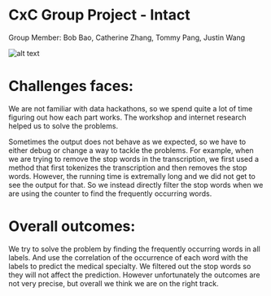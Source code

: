 # CxC Group Project - Intact
Group Member: Bob Bao, Catherine Zhang, Tommy Pang, Justin Wang

![alt text](https://github.com/DroitInjuste/Intact.CxC.Group.Project/blob/main/UWDSC.png "UW DSC")


# Challenges faces: 
We are not familiar with data hackathons, so we spend quite a lot of time figuring out how each part works. The workshop and internet research helped us to solve the problems.

Sometimes the output does not behave as we expected, so we have to either debug or change a way to tackle the problems. For example, when we are trying to remove the stop words in the transcription, we first used a method that first tokenizes the transcription and then removes the stop words. However, the running time is extremally long and we did not get to see the output for that. So we instead directly filter the stop words when we are using the counter to find the frequently occurring words. 

# Overall outcomes:
We try to solve the problem by finding the frequently occurring words in all labels. And use the correlation of the occurrence of each word with the labels to predict the medical specialty. We filtered out the stop words so they will not affect the prediction. However unfortunately the outcomes are not very precise, but overall we think we are on the right track.
